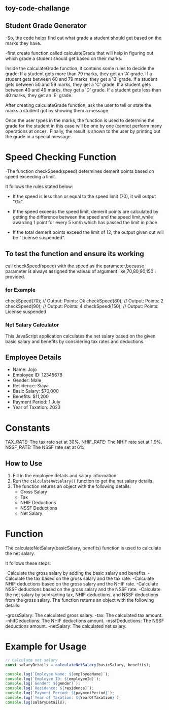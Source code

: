 ## toy-code-challange
<!-- Challenge 1: Student Grade Generator (Toy Problem) -->
## Student Grade Generator
-So, the code helps find out what grade a student should get based on the marks they have.   

-first create function called calculateGrade that will help in figuring out which grade a student should get based on their marks.

Inside the calculateGrade function, it contains some rules to decide the grade:
If a student gets more than 79 marks, they get an 'A' grade.
If a student gets between 60 and 79 marks, they get a 'B' grade.
If a student gets between 50 and 59 marks, they get a 'C' grade.
If a student gets between 40 and 49 marks, they get a 'D' grade.
If a student gets less than 40 marks, they get an 'E' grade.

After creating calculateGrade function, ask the user to tell or state the marks a student got by showing them a message.  

Once the user types in the marks, the function is used to determine the grade for the student in this case will be one by one (cannot perform many operations at once) .
Finally, the result is shown to the user by printing out the grade in a special message.

<!-- Challenge 2: Speed Detector (Toy Problem) -->
 # Speed Checking Function

-The function checkSpeed(speed) determines demerit points based on speed exceeding a limit.

It follows the rules stated below:

- If the speed is less than or equal to the speed limit (70), it will output "Ok".

- If the speed exceeds the speed limit, demerit points are calculated by getting the difference between the speed and the speed limit,while awarding 1 point for every 5 km/h which has passed the limit in place.   

- If the total demerit points exceed the limit of 12, the output given out will be "License suspended".

## To test the function and ensure its working  

 call checkSpeed(speed) with the speed as the parameter,because parameter is always assigned the valeau of argument like,70,80,90,150 i provided. 

### for Example
checkSpeed(70); // Output: Points: Ok
checkSpeed(80); // Output: Points: 2
checkSpeed(90); // Output: Points: 4
checkSpeed(150); // Output: Points: License suspended 
   
   <!-- Challenge 3: Net Salary Calculator (Toy Problem) -->

   ### Net Salary Calculator

This JavaScript application calculates the net salary based on the given basic salary and benefits by considering tax rates and deductions.
## Employee Details
- Name: Jojo
- Employee ID: 12345678
- Gender: Male
- Residence: Siaya
- Basic Salary: $70,000
- Benefits: $11,200
- Payment Period: 1 July
- Year of Taxation: 2023

# Constants
TAX_RATE: The tax rate set at 30%.
NHIF_RATE: The NHIF rate set at 1.9%.
NSSF_RATE: The NSSF rate set at 6%.

## How to Use
1. Fill in the employee details and salary information.
2. Run the `calculateNetSalary()` function to get the net salary details.
3. The function returns an object with the following details:
   - Gross Salary
   - Tax
   - NHIF Deductions
   - NSSF Deductions
   - Net Salary

# Function
The calculateNetSalary(basicSalary, benefits) function is used to calculate the net salary. 

It follows these steps:

-Calculate the gross salary by adding the basic salary and benefits.
-Calculate the tax based on the gross salary and the tax rate.
-Calculate NHIF deductions based on the gross salary and the NHIF rate.
-Calculate NSSF deductions based on the gross salary and the NSSF rate.
-Calculate the net salary by subtracting tax, NHIF deductions, and NSSF deductions from the gross salary.
The function returns an object with the following details:

-grossSalary: The calculated gross salary.
-tax: The calculated tax amount.
-nhifDeductions: The NHIF deductions amount.
-nssfDeductions: The NSSF deductions amount.
-netSalary: The calculated net salary.

# Example for Usage
```js
// Calculate net salary
const salaryDetails = calculateNetSalary(basicSalary, benefits);

console.log(`Employee Name: ${employeeName}`);
console.log(`Employee ID: ${employeeId}`);
console.log(`Gender: ${gender}`);
console.log(`Residence: ${residence}`);
console.log(`Payment Period: ${paymentPeriod}`);
console.log(`Year of Taxation: ${YearOfTaxation}`);
console.log(salaryDetails);
